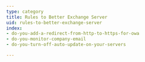 ```yaml
---
type: category
title: Rules to Better Exchange Server
uid: rules-to-better-exchange-server
index:
- do-you-add-a-redirect-from-http-to-https-for-owa
- do-you-monitor-company-email
- do-you-turn-off-auto-update-on-your-servers

---
```



